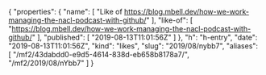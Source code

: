 {
  "properties": {
    "name": [
      "Like of https://blog.mbell.dev/how-we-work-managing-the-nacl-podcast-with-github/"
    ],
    "like-of": [
      "https://blog.mbell.dev/how-we-work-managing-the-nacl-podcast-with-github/"
    ],
    "published": [
      "2019-08-13T11:01:56Z"
    ]
  },
  "h": "h-entry",
  "date": "2019-08-13T11:01:56Z",
  "kind": "likes",
  "slug": "2019/08/nybb7",
  "aliases": [
    "/mf2/43dabdd0-e9d5-4614-838d-eb658b8178a7/",
    "/mf2/2019/08/nYbb7"
  ]
}
